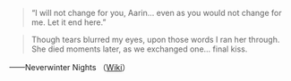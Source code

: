 >“I will not change for you, Aarin... even as you would not change for me. Let it end here.”

>Though tears blurred my eyes, upon those words I ran her through. She died moments later, as we exchanged one... final kiss.

——Neverwinter Nights
（[Wiki](https://nwn.wiki/display/NWN1/Voicelines+and+dialog.tlk)）
